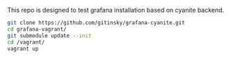 This repo is designed to test grafana installation based on cyanite backend.

```bash
git clone https://github.com/gitinsky/grafana-cyanite.git
cd grafana-vagrant/
git submodule update --init
cd /vagrant/
vagrant up
```
